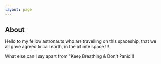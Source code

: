 ```yaml
---
layout: page
---
```

## About

Hello to my fellow astronauts who are travelling on this spaceship, that we all gave agreed to call earth, in the infinite space !!!

What else can I say apart from "Keep Breathing & Don't Panic!!!
